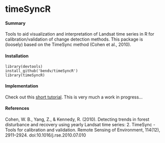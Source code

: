 # timeSyncR

#### Summary
Tools to aid visualization and interpretation of Landsat time series in R for calibration/validation of change detection methods. This package is (loosely) based on the TimeSync method (Cohen et al., 2010).

#### Installation
```
library(devtools)
install_github('bendv/timeSyncR')
library(timeSyncR)
```

#### Implementation
Check out this [short tutorial](http://bendv.github.io/timeSyncR). This is very much a work in progress...

#### References
Cohen, W. B., Yang, Z., & Kennedy, R. (2010). Detecting trends in forest disturbance and recovery using yearly Landsat time series: 2. TimeSync - Tools for calibration and validation. Remote Sensing of Environment, 114(12), 2911–2924. doi:10.1016/j.rse.2010.07.010
